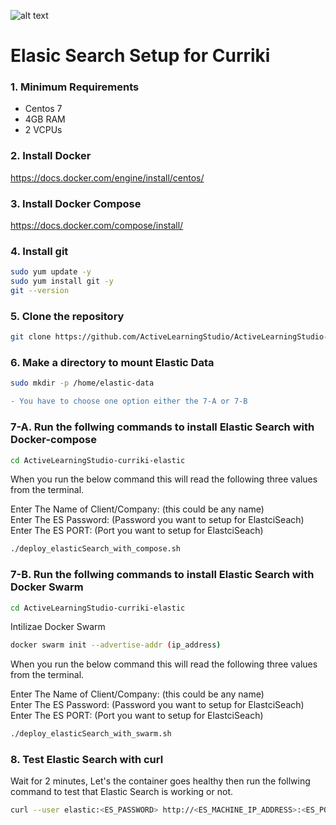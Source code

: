 
![alt text](https://media-exp1.licdn.com/dms/image/C4E0BAQGHz5tVcY2sig/company-logo_200_200/0/1614025520839?e=2159024400&v=beta&t=aRrXcdgxt8I_A6bwCSro-Il6czD2MEZFAnNbfpcYdqQ)

# Elasic Search Setup for Curriki

### 1. Minimum Requirements

* Centos 7  
* 4GB RAM  
* 2 VCPUs  

### 2. Install Docker

https://docs.docker.com/engine/install/centos/

### 3. Install Docker Compose

https://docs.docker.com/compose/install/

### 4. Install git

```bash
sudo yum update -y  
sudo yum install git -y  
git --version    
``` 
### 5. Clone the repository

```bash
git clone https://github.com/ActiveLearningStudio/ActiveLearningStudio-curriki-elastic.git
```
### 6. Make a directory to mount Elastic Data

```bash
sudo mkdir -p /home/elastic-data
``` 

```diff
- You have to choose one option either the 7-A or 7-B
```

### 7-A. Run the follwing commands to install Elastic Search with Docker-compose  

```bash
cd ActiveLearningStudio-curriki-elastic
```
When you run the below command this will read the following three values from the terminal.  
  
Enter The Name of Client/Company: (this could be any name)  
Enter The ES Password: (Password you want to setup for ElastciSeach)  
Enter The ES PORT: (Port you want to setup for ElastciSeach)  

```bash
./deploy_elasticSearch_with_compose.sh
```

### 7-B. Run the follwing commands to install Elastic Search  with Docker Swarm

```bash
cd ActiveLearningStudio-curriki-elastic
```

Intilizae Docker Swarm  

```bash
docker swarm init --advertise-addr (ip_address)
```
When you run the below command this will read the following three values from the terminal.  
   
Enter The Name of Client/Company: (this could be any name)  
Enter The ES Password: (Password you want to setup for ElastciSeach)  
Enter The ES PORT: (Port you want to setup for ElastciSeach)  

```bash
./deploy_elasticSearch_with_swarm.sh
```


### 8. Test Elastic Search with curl

Wait for 2 minutes, Let's the container goes healthy then run the follwing command to test that Elastic Search is working or not.

```bash
curl --user elastic:<ES_PASSWORD> http://<ES_MACHINE_IP_ADDRESS>:<ES_PORT>
```